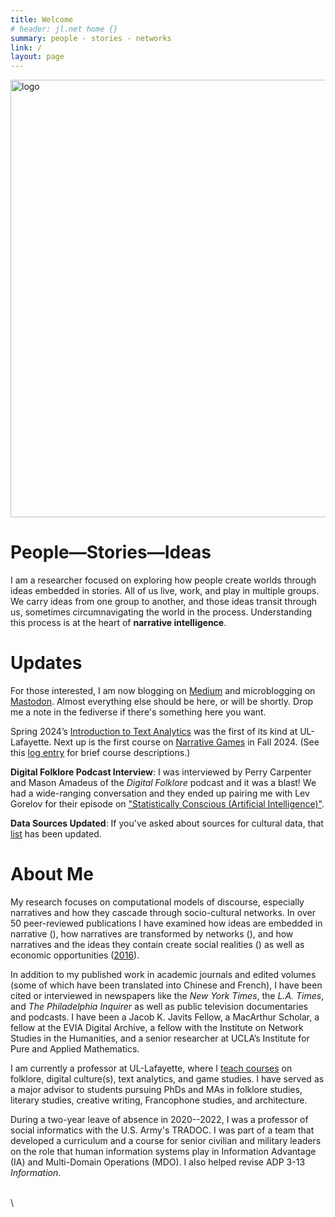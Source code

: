 ```yaml
---
title: Welcome
# header: jl.net home {}
summary: people - stories - networks
link: /
layout: page
---
```


<img src="{{site.url}}/assets/images/people-texts-ideas.png" alt="logo" width="700">

# People—Stories—Ideas

I am a researcher focused on exploring how people create worlds through ideas embedded in stories. All of us live, work, and play in multiple groups. We carry ideas from one group to another, and those ideas transit through us, sometimes circumnavigating the world in the process. Understanding this process is at the heart of **narrative intelligence**. 

# Updates

For those interested, I am now blogging on [Medium](https://medium.com/@johnlaudun) and microblogging on [Mastodon](https://hcommons.social/@johnlaudun). Almost everything else should be here, or will be shortly. Drop me a note in the fediverse if there's something here you want.

Spring 2024’s [Introduction to Text Analytics](https://johnlaudun.net/teaching/courses/370-ta/) was the first of its kind at UL-Lafayette. Next up is the first course on [Narrative Games](https://johnlaudun.net/teaching/courses/370-games/) in Fall 2024. (See this [log entry](https://johnlaudun.net/2024/02/28/courses-fall-2024.html) for brief course descriptions.)

**Digital Folklore Podcast Interview**: I was interviewed by Perry Carpenter and Mason Amadeus of the *Digital Folklore* podcast and it was a blast! We had a wide-ranging conversation and they ended up pairing me with Lev Gorelov for their episode on ["Statistically Conscious (Artificial Intelligence)"](https://digitalfolklore.fm/episodes/s2e6).

**Data Sources Updated**: If you've asked about sources for cultural data, that [list](guides/data.html) has been updated.


# About Me

My research focuses on computational models of discourse, especially narratives and how they cascade through socio-cultural networks. In over 50 peer-reviewed publications I have examined how ideas are embedded in narrative (), how narratives are transformed by networks (), and how narratives and the ideas they contain create social realities () as well as economic opportunities ([2016]()).

In addition to my published work in academic journals and edited volumes (some of which have been translated into Chinese and French), I have been cited or interviewed in newspapers like the _New York Times_, the _L.A. Times_, and _The Philadelphia Inquirer_ as well as public television documentaries and podcasts. I have been a Jacob K. Javits Fellow, a MacArthur Scholar, a fellow at the EVIA Digital Archive, a fellow with the Institute on Network Studies in the Humanities, and a senior researcher at UCLA’s Institute for Pure and Applied Mathematics. 

I am currently a professor at UL-Lafayette, where I [teach courses](https://johnlaudun.net/teaching/) on folklore, digital culture(s), text analytics, and game studies. I have served as a major advisor to students pursuing PhDs and MAs in folklore studies, literary studies, creative writing, Francophone studies, and architecture.

During a two-year leave of absence in 2020--2022, I was a professor of social informatics with the U.S. Army's TRADOC. I was part of a team that developed a curriculum and a course for senior civilian and military leaders on the role that human information systems play in Information Advantage (IA) and Multi-Domain Operations (MDO). I also helped revise ADP 3-13 _Information_. 

\
\